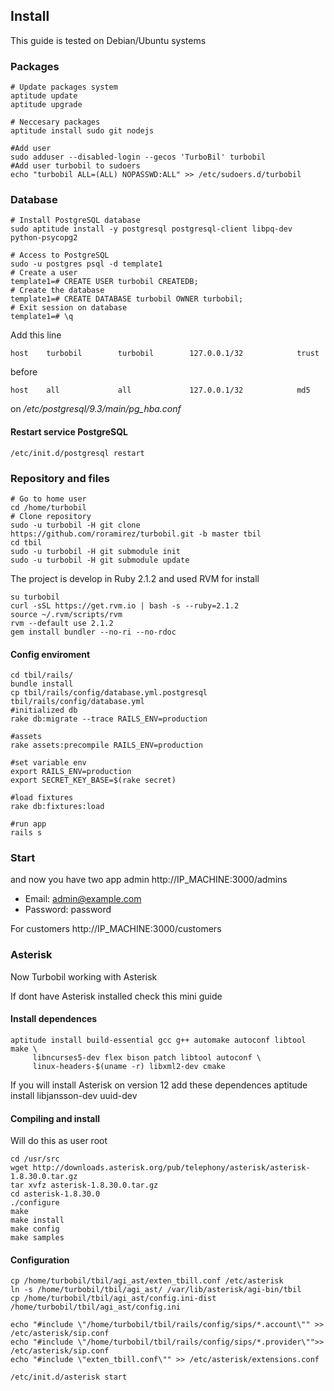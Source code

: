 ## Install

This guide is tested on Debian/Ubuntu systems

### Packages
    # Update packages system
    aptitude update
    aptitude upgrade

    # Neccesary packages
    aptitude install sudo git nodejs

    #Add user
    sudo adduser --disabled-login --gecos 'TurboBil' turbobil
    #Add user turbobil to sudoers
    echo "turbobil ALL=(ALL) NOPASSWD:ALL" >> /etc/sudoers.d/turbobil


### Database
    # Install PostgreSQL database
    sudo aptitude install -y postgresql postgresql-client libpq-dev python-psycopg2

    # Access to PostgreSQL
    sudo -u postgres psql -d template1
    # Create a user
    template1=# CREATE USER turbobil CREATEDB;
    # Create the database
    template1=# CREATE DATABASE turbobil OWNER turbobil;
    # Exit session on database
    template1=# \q


Add this line

    host    turbobil        turbobil        127.0.0.1/32            trust

before

    host    all             all             127.0.0.1/32            md5


on */etc/postgresql/9.3/main/pg_hba.conf*

#### Restart service PostgreSQL

    /etc/init.d/postgresql restart


### Repository and files
    # Go to home user
    cd /home/turbobil
    # Clone repository
    sudo -u turbobil -H git clone https://github.com/roramirez/turbobil.git -b master tbil
    cd tbil
    sudo -u turbobil -H git submodule init
    sudo -u turbobil -H git submodule update


The project is develop in Ruby 2.1.2 and used RVM for install

    su turbobil
    curl -sSL https://get.rvm.io | bash -s --ruby=2.1.2
    source ~/.rvm/scripts/rvm
    rvm --default use 2.1.2
    gem install bundler --no-ri --no-rdoc


#### Config enviroment
    cd tbil/rails/
    bundle install
    cp tbil/rails/config/database.yml.postgresql tbil/rails/config/database.yml
    #initialized db
    rake db:migrate --trace RAILS_ENV=production

    #assets
    rake assets:precompile RAILS_ENV=production

    #set variable env
    export RAILS_ENV=production
    export SECRET_KEY_BASE=$(rake secret)

    #load fixtures
    rake db:fixtures:load

    #run app
    rails s

### Start
and now you have two app
admin http://IP_MACHINE:3000/admins
  - Email: admin@example.com
  - Password: password

For customers http://IP_MACHINE:3000/customers


### Asterisk

Now Turbobil working with Asterisk

If dont have Asterisk installed check this mini guide 


#### Install dependences

    aptitude install build-essential gcc g++ automake autoconf libtool make \
         libncurses5-dev flex bison patch libtool autoconf \
         linux-headers-$(uname -r) libxml2-dev cmake


If you will install Asterisk on version 12 add these dependences
    aptitude install libjansson-dev uuid-dev


#### Compiling and install
Will do this as user root

    cd /usr/src
    wget http://downloads.asterisk.org/pub/telephony/asterisk/asterisk-1.8.30.0.tar.gz
    tar xvfz asterisk-1.8.30.0.tar.gz
    cd asterisk-1.8.30.0
    ./configure
    make
    make install
    make config
    make samples

#### Configuration
    cp /home/turbobil/tbil/agi_ast/exten_tbill.conf /etc/asterisk
    ln -s /home/turbobil/tbil/agi_ast/ /var/lib/asterisk/agi-bin/tbil
    cp /home/turbobil/tbil/agi_ast/config.ini-dist /home/turbobil/tbil/agi_ast/config.ini

    echo "#include \"/home/turbobil/tbil/rails/config/sips/*.account\"" >> /etc/asterisk/sip.conf
    echo "#include \"/home/turbobil/tbil/rails/config/sips/*.provider\"">> /etc/asterisk/sip.conf
    echo "#include \"exten_tbill.conf\"" >> /etc/asterisk/extensions.conf

    /etc/init.d/asterisk start
